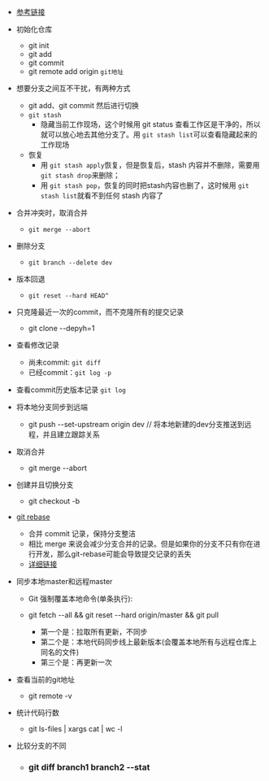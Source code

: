 - [参考链接](https://blog.csdn.net/qq_37140632/article/details/85786089?spm=1001.2101.3001.6650.1&utm_medium=distribute.pc_relevant.none-task-blog-2%7Edefault%7ECTRLIST%7ERate-1-85786089-blog-110071195.pc_relevant_antiscanv3&depth_1-utm_source=distribute.pc_relevant.none-task-blog-2%7Edefault%7ECTRLIST%7ERate-1-85786089-blog-110071195.pc_relevant_antiscanv3&utm_relevant_index=2)

- 初始化仓库

  - git init
  - git add 
  - git commit 
  - git remote add origin `git地址`

- 想要分支之间互不干扰，有两种方式

  - git add、git commit 然后进行切换
  - `git stash`
    - 隐藏当前工作现场，这个时候用 git status 查看工作区是干净的，所以就可以放心地去其他分支了。用 `git stash list`可以查看隐藏起来的工作现场
  - 恢复
    - 用 `git stash apply`恢复，但是恢复后，stash 内容并不删除，需要用 `git stash drop`来删除；
    - 用 `git stash pop`，恢复的同时把stash内容也删了，这时候用 `git stash list`就看不到任何 stash 内容了

- 合并冲突时，取消合并
  - `git merge --abort`

- 删除分支
  - `git branch --delete dev`

- 版本回退

  - ```
    git reset --hard HEAD^
    ```

- 只克隆最近一次的commit，而不克隆所有的提交记录
  - git  clone --depyh=1

- 查看修改记录

  - 尚未commit: `git diff`
  - 已经commit：`git log -p`

- 查看commit历史版本记录 `git log`

- 将本地分支同步到远端
  - git push --set-upstream origin dev      // 将本地新建的dev分支推送到远程，并且建立跟踪关系 

- 取消合并

  - git merge --abort

- 创建并且切换分支

  - git checkout -b 

- [git rebase](https://www.cnblogs.com/yxhblogs/p/10527271.html)

  - 合并 commit 记录，保持分支整洁
  - 相比 merge 来说会减少分支合并的记录。但是如果你的分支不只有你在进行开发，那么git-rebase可能会导致提交记录的丢失
  - [详细链接](https://blog.csdn.net/u012140251/article/details/120960025?ops_request_misc=&request_id=&biz_id=102&utm_term=git%20rebase%20%E5%90%88%E5%B9%B6commit&utm_medium=distribute.pc_search_result.none-task-blog-2~all~sobaiduweb~default-0-120960025.142^v88^control_2,239^v2^insert_chatgpt&spm=1018.2226.3001.4187)

- 同步本地master和远程master

  - Git 强制覆盖本地命令(单条执行):

  - git fetch --all &&  git reset --hard origin/master && git pull 

    - 第一个是：拉取所有更新，不同步
    - 第二个是：本地代码同步线上最新版本(会覆盖本地所有与远程仓库上同名的文件)
    - 第三个是：再更新一次

- 查看当前的git地址

  - git remote -v

- 统计代码行数

  -  git ls-files | xargs cat | wc -l
  
- 比较分支的不同

  - ###  git diff branch1 branch2 --stat

